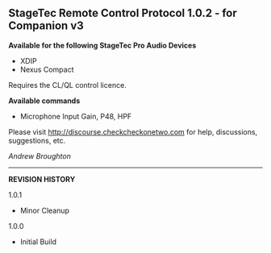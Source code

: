 ## StageTec Remote Control Protocol 1.0.2 - for Companion v3

**Available for the following StageTec Pro Audio Devices**

- XDIP
- Nexus Compact

Requires the CL/QL control licence.

**Available commands**

- Microphone Input Gain, P48, HPF

Please visit http://discourse.checkcheckonetwo.com for help, discussions, suggestions, etc.

_Andrew Broughton_

---

**REVISION HISTORY**

1.0.1

- Minor Cleanup

1.0.0

- Initial Build
